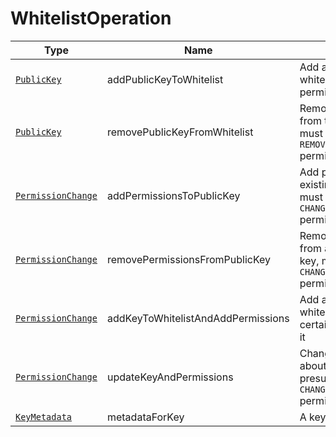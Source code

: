 # WhitelistOperation

Type|Name|Description|Repeated?
-|-|-|-
[`PublicKey`](publickey)|addPublicKeyToWhitelist|Add a public key to whitelist without any permissions|no
[`PublicKey`](publickey)|removePublicKeyFromWhitelist|Remove a public key from the whitelist, must have the `REMOVE_FROM_WHITELIST` permission|no
[`PermissionChange`](permchange)|addPermissionsToPublicKey|Add permissions to an existing public key, must have the `CHANGE_PERMISSIONS` permission|no
[`PermissionChange`](permchange)|removePermissionsFromPublicKey|Remove permissions from an existing public key, must have the `CHANGE_PERMISSIONS` permission|no
[`PermissionChange`](permchange)|addKeyToWhitelistAndAddPermissions|Add a public key to whitelist and add certain permissions to it|no
[`PermissionChange`](permchange)|updateKeyAndPermissions|Change anything about a key, presumably requires `CHANGE_PERMISSIONS` permission|no
[`KeyMetadata`](keymetadata)|metadataForKey|A key's metadata|no
